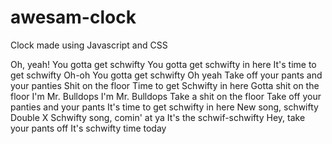 # awesam-clock
Clock made using Javascript and CSS

Oh, yeah!
You gotta get schwifty
You gotta get schwifty in here
It's time to get schwifty
Oh-oh
You gotta get schwifty
Oh yeah
Take off your pants and your panties
Shit on the floor
Time to get Schwifty in here
Gotta shit on the floor
I'm Mr. Bulldops
I'm Mr. Bulldops
Take a shit on the floor
Take off your panties and your pants
It's time to get schwifty in here
New song, schwifty
Double X
Schwifty song, comin' at ya
It's the schwif-schwifty
Hey, take your pants off
It's schwifty time today

